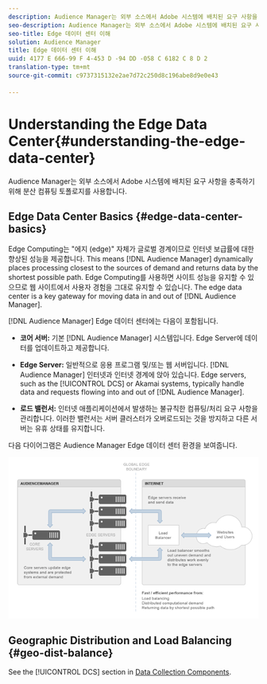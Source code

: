 ```yaml
---
description: Audience Manager는 외부 소스에서 Adobe 시스템에 배치된 요구 사항을 충족하기 위해 분산 컴퓨팅 토폴로지를 사용합니다.
seo-description: Audience Manager는 외부 소스에서 Adobe 시스템에 배치된 요구 사항을 충족하기 위해 분산 컴퓨팅 토폴로지를 사용합니다.
seo-title: Edge 데이터 센터 이해
solution: Audience Manager
title: Edge 데이터 센터 이해
uuid: 4177 E 666-99 F 4-453 D -94 DD -058 C 6182 C 8 D 2
translation-type: tm+mt
source-git-commit: c9737315132e2ae7d72c250d8c196abe8d9e0e43

---
```



# Understanding the Edge Data Center{#understanding-the-edge-data-center}

Audience Manager는 외부 소스에서 Adobe 시스템에 배치된 요구 사항을 충족하기 위해 분산 컴퓨팅 토폴로지를 사용합니다.

## Edge Data Center Basics {#edge-data-center-basics}

<!-- 

c_compedge.xml

 -->

Edge Computing는 "에지 (edge)" 자체가 글로벌 경계이므로 인터넷 보급률에 대한 향상된 성능을 제공합니다. This means [!DNL Audience Manager] dynamically places processing closest to the sources of demand and returns data by the shortest possible path. Edge Computing를 사용하면 사이트 성능을 유지할 수 있으므로 웹 사이트에서 사용자 경험을 그대로 유지할 수 있습니다. The edge data center is a key gateway for moving data in and out of [!DNL Audience Manager].

[!DNL Audience Manager] Edge 데이터 센터에는 다음이 포함됩니다.

* **코어 서버:** 기본 [!DNL Audience Manager] 시스템입니다. Edge Server에 데이터를 업데이트하고 제공합니다.

* **Edge Server:** 일반적으로 응용 프로그램 및/또는 웹 서버입니다. [!DNL Audience Manager] 인터넷과 인터넷 경계에 앉아 있습니다. Edge servers, such as the [!UICONTROL DCS] or Akamai systems, typically handle data and requests flowing into and out of [!DNL Audience Manager].

* **로드 밸런서:** 인터넷 애플리케이션에서 발생하는 불규칙한 컴퓨팅/처리 요구 사항을 관리합니다. 이러한 밸런서는 서버 클러스터가 오버로드되는 것을 방지하고 다른 서버는 유휴 상태를 유지합니다.

다음 다이어그램은 Audience Manager Edge 데이터 센터 환경을 보여줍니다.

![](assets/edge_data_center.png)

## Geographic Distribution and Load Balancing {#geo-dist-balance}

See the [!UICONTROL DCS] section in [Data Collection Components](../../reference/system-components/components-data-collection.md).
